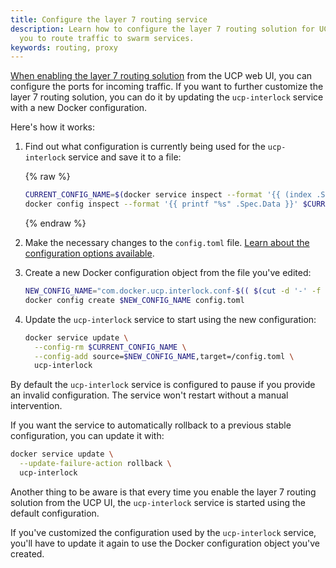 ```yaml
---
title: Configure the layer 7 routing service
description: Learn how to configure the layer 7 routing solution for UCP, that allows
  you to route traffic to swarm services.
keywords: routing, proxy
---
```


[When enabling the layer 7 routing solution](index.md) from the UCP web UI,
you can configure the ports for incoming traffic. If you want to further
customize the layer 7 routing solution, you can do it by updating the
`ucp-interlock` service with a new Docker configuration.

Here's how it works:

1. Find out what configuration is currently being used for the `ucp-interlock`
service and save it to a file:

   {% raw %}
   ```bash
   CURRENT_CONFIG_NAME=$(docker service inspect --format '{{ (index .Spec.TaskTemplate.ContainerSpec.Configs 0).ConfigName }}' ucp-interlock)
   docker config inspect --format '{{ printf "%s" .Spec.Data }}' $CURRENT_CONFIG_NAME > config.toml
   ```
   {% endraw %}

2. Make the necessary changes to the `config.toml` file.
   [Learn about the configuration options available](configuration-reference.md).

3. Create a new Docker configuration object from the file you've edited:

   ```bash
   NEW_CONFIG_NAME="com.docker.ucp.interlock.conf-$(( $(cut -d '-' -f 2 <<< "$CURRENT_CONFIG_NAME") + 1 ))"
   docker config create $NEW_CONFIG_NAME config.toml
   ```

3. Update the `ucp-interlock` service to start using the new configuration:

   ```bash
   docker service update \
     --config-rm $CURRENT_CONFIG_NAME \
     --config-add source=$NEW_CONFIG_NAME,target=/config.toml \
     ucp-interlock
   ```

By default the `ucp-interlock` service is configured to pause if you provide an
invalid configuration. The service won't restart without a manual intervention.

If you want the service to automatically rollback to a previous stable
configuration, you can update it with:

```bash
docker service update \
  --update-failure-action rollback \
  ucp-interlock
```

Another thing to be aware is that every time you enable the layer 7 routing
solution from the UCP UI, the `ucp-interlock` service is started using the
default configuration.

If you've customized the configuration used by the `ucp-interlock` service,
you'll have to update it again to use the Docker configuration object
you've created.


